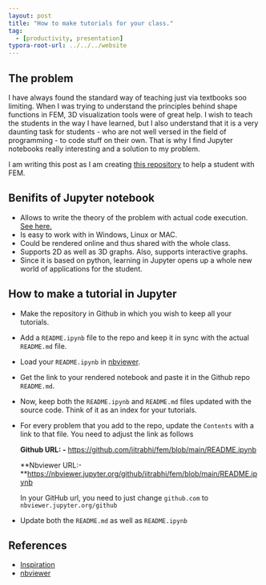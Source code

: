 ```yaml
---
layout: post
title: "How to make tutorials for your class."
tag: 
  - [productivity, presentation]
typora-root-url: ../../../website
---
```


## The problem 

I have always found the standard way of teaching just via textbooks soo limiting. When I was trying to understand the principles behind shape functions in FEM, 3D visualization tools were of great help. I wish to teach the students in the way I have learned, but I also understand that it is a very daunting task for students - who are not well versed in the field of programming - to code stuff on their own. That is why I find Jupyter notebooks really interesting and a solution to my problem. 

I am writing this post as I am creating [this repository](https://github.com/iitrabhi/fem) to help a student with FEM. 

## Benifits of Jupyter notebook

- Allows to write the theory of the problem with actual code execution. [See here.](https://nbviewer.jupyter.org/github/waltherg/notebooks/blob/master/2013-12-03-Crank_Nicolson.ipynb)
- Is easy to work with in Windows, Linux or MAC.
- Could be rendered online and thus shared with the whole class.
- Supports 2D as well as 3D graphs. Also, supports interactive graphs.
- Since it is based on python, learning in Jupyter opens up a whole new world of applications for the student.

## How to make a tutorial in Jupyter

- Make the repository in Github in which you wish to keep all your tutorials.

- Add a `README.ipynb` file to the repo and keep it in sync with the actual `README.md` file.

- Load your `README.ipynb`  in [nbviewer](https://nbviewer.jupyter.org/).

- Get the link to your rendered notebook and paste it in the Github repo `README.md`.

- Now, keep both the `README.ipynb` and `README.md` files updated with the source code. Think of it as an index for your tutorials.

- For every problem that you add to the repo, update the `Contents` with a link to that file. You need to adjust the link as follows


  **Github URL: -** https://github.com/iitrabhi/fem/blob/main/README.ipynb

  **Nbviewer URL:-**https://nbviewer.jupyter.org/github/iitrabhi/fem/blob/main/README.ipynb

  In your GitHub url, you need to just change `github.com` to `nbviewer.jupyter.org/github`

- Update both the `README.md` as well as `README.ipynb`

## References

- [Inspiration](https://github.com/mscroggs/bempp-acoustic-tutorials)
- [nbviewer](https://nbviewer.jupyter.org/github/waltherg/notebooks/blob/master/2013-12-03-Crank_Nicolson.ipynb)

